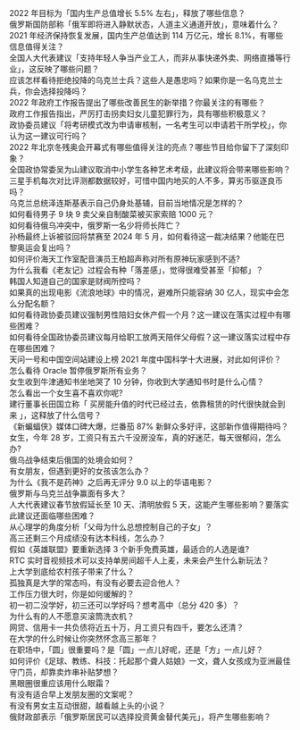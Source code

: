 2022 年目标为「国内生产总值增长 5.5% 左右」，释放了哪些信息？  
俄罗斯国防部称「俄军即将进入静默状态，人道主义通道开放」，意味着什么？  
2021 年经济保持恢复发展，国内生产总值达到 114 万亿元，增长 8.1%，有哪些信息值得关注？  
全国人大代表建议「支持年轻人争当产业工人，而非从事快递外卖、网络直播等行业」，这反映了哪些问题？  
应该怎样看待拒绝投降的乌克兰士兵？这些人是愚忠吗？如果你是一名乌克兰士兵，你会选择投降吗？  
2022 年政府工作报告提出了哪些改善民生的新举措？你最关注的有哪些？  
政府工作报告指出，严厉打击拐卖妇女儿童犯罪行为，具有哪些积极意义？  
政协委员建议「将考研模式改为申请审核制，一名考生可以申请若干所学校」，你认为这一建议可行吗？  
2022 年北京冬残奥会开幕式有哪些值得关注的亮点？哪些节目给你留下了深刻印象？  
全国政协常委吴为山建议取消中小学生各种艺术考级，此建议将会带来哪些影响？  
三星手机每次对比评测都数据较好，可惜中国内地买的人不多，算劣币驱逐良币吗？  
乌克兰总统泽连斯基表示自己仍身处基辅，目前当地情况是怎样的？  
如何看待男子 9 块 9 卖父亲自制酸菜被买家索赔 1000 元？  
如何看待俄乌冲突中，俄罗斯一名少将师长阵亡？  
孙杨最终上诉被驳回将禁赛至 2024 年 5 月，如何看待这一裁决结果？他能在巴黎奥运会复出吗？  
如何评价海天工作室配音演员王柏超声称对所有原神玩家感到不适?  
为什么我看《老友记》过程会有种「落差感」，觉得很难受甚至「抑郁」？  
韩国人知道自己的国家是财阀所控吗？  
如果真的出现电影《流浪地球》中的情况，避难所只能容纳 30 亿人，现实中会怎么分配名额？  
如何看待政协委员建议强制男性陪妇女休产假一个月？这一建议在落实过程中有哪些困难？  
如何看待全国政协委员建议每月给职工放两天陪伴父母假？这一建议落实过程中存在哪些困难？  
天问一号和中国空间站建设上榜 2021 年度中国科学十大进展，对此如何评价？  
怎么看待 Oracle 暂停俄罗斯所有业务？  
女生收到牛津通知书坐地哭了 10 分钟，你收到大学通知书时是什么心情？  
怎么看出一个女生喜不喜欢你呢?  
建行董事长田国立称「 买房能升值的时代已经过去，依靠租赁的时代很快就会到来 」，这释放了什么信号？  
《新蝙蝠侠》媒体口碑大爆，烂番茄 87% 新鲜众多好评，这部新作值得期待吗？  
女生，今年 28 岁，工资只有五六千没房没车，真的好迷茫，每天很郁闷，怎么办?  
俄乌战争结束后俄国的处境会如何？  
有女朋友，但遇到更好的女孩该怎么办？  
为什么《我不是药神》之后再无评分 9.0 以上的华语电影？  
俄罗斯与乌克兰战争赢面有多大？  
人大代表建议春节放假延长至 10 天、清明放假 5 天，这能产生哪些影响？要落实此建议还面临哪些困难？  
从心理学的角度分析「父母为什么总想控制自己的子女」？  
高三还剩三个月成绩没有达本科线，怎么办？  
假如《英雄联盟》要重新选择 3 个新手免费英雄，最适合的人选是谁?  
RTC 实时音视频技术可以支持单房间超千人上麦，未来会产生什么新玩法？  
上大学到底给农村孩子带来了什么？  
孤独真是大学的常态吗，有没有必要去迎合他人？  
工作压力很大时，你是如何缓解的？  
初一初二没学好，初三还可以学好吗？想考高中（总分 420 多）？  
为什么有的人不愿意买滚筒洗衣机？  
网贷、信用卡一共负债将近五十万，月工资只有四千，要怎么还清？  
在大学的什么时候让你突然怀念高三那年？  
在职场中，「圆」很重要吗？是「圆」一点儿好呢，还是「方」一点儿好？  
如何评价《足球、教练、科技：托起那个聋人姑娘》一文，聋人女孩成为亚洲最佳守门员，却靠卖炸串补贴梦想？  
黑眼圈很重应该用什么眼霜？  
有没有适合早上发朋友圈的文案呢？  
有没有男女主互动很甜，越看越上头的小说？  
俄财政部表示「俄罗斯居民可以选择投资黄金替代美元」，将产生哪些影响？  
